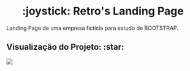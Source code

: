 <h1 align="center"> :joystick: Retro's Landing Page </h1>
<p align="justify"> Landing Page de uma empresa fictícia para estudo de BOOTSTRAP. </p>

<h2> Visualização do Projeto: :star: </h2>
<img align="center" src="https://media4.giphy.com/media/8PGOg7rrZdmG5bxtd5/giphy.gif" />
